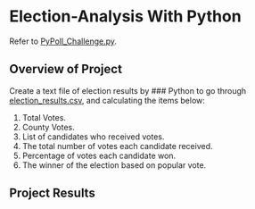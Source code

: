 # Election-Analysis With Python
Refer to [PyPoll_Challenge.py](../main/PyPoll_Challenge.py).

## Overview of Project
Create a text file of election results by ### Python to go through [election_results.csv](../main/Resources/election_results.csv), and calculating the items below:
  1. Total Votes.
  2. County Votes.
  3. List of candidates who received votes.
  4. The total number of votes each candidate received.
  5. Percentage of votes each candidate won.
  6. The winner of the election based on popular vote.
  
## Project Results
  
